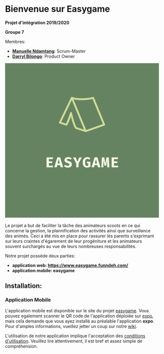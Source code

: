 # Bienvenue sur Easygame

**Projet d'intégration 2019/2020**

**Groupe 7**

Membres:
  - [**Manuelle Ndamtang**](https://github.com/Manste): Scrum-Master
  - [**Darryl Bilongo**](https://github.com/darrylbilongo): Product Owner

![](https://github.com/darrylbilongo/ProjetDIntegration2019/blob/master/Logo/logo.png)

Le projet a but de faciliter la tâche des animateurs scoots en ce qui concerne la gestion, la plannification des activités ainsi que surveillance des animés. Ceci a été mis en place pour rassurer les parents s'exprimant sur leurs craintes d'égarement de leur progéniture et les animateurs souvent surchargés au vue de leurs nombreuses responsabilités.

Notre projet possède deux parties:
- **application web: https://www.easygame.funndeh.com/**
- **application mobile: easygame**

## Installation:

### Application Mobile

L'application mobile est disponible sur le site du projet [easygame](https://www.easygame.funndeh.com). Vous pouvez egalement scanner le QR code de l'application déploiée sur [expo](https://expo.io/@easygame/easygame), mais cela demande que vous ayez installé au préalable l'application **expo**. Pour d'amples informations, vueillez jetter un coup sur notre [wiki](https://github.com/darrylbilongo/ProjetDIntegration2019/wiki/5.-Guide-de-l'application-mobile). 

L'utilisation de notre application implique l'acceptation des [conditions d'utilisation](https://github.com/darrylbilongo/ProjetDIntegration2019/wiki/2.-Conditions-d'utilisation-d'EasyGame). Veuillez lire attentivement, il est bref et assez simple de compréhension.

